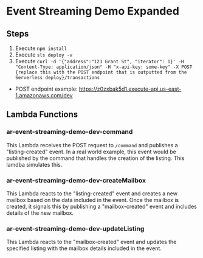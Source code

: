 # Event Streaming Demo Expanded

## Steps
1. Execute `npm install`
2. Execute `sls deploy -v`
3. Execute `curl -d '{"address":"123 Grant St", "iterator": 1}' -H "Content-Type: application/json" -H "x-api-key: some-key" -X POST {replace this with the POST endpoint that is outputted from the Serverless deploy}/transactions`
  - POST endpoint example: https://z0zxbak5d1.execute-api.us-east-1.amazonaws.com/dev

## Lambda Functions
### ar-event-streaming-demo-dev-command
This Lambda receives the POST request to `/command` and publishes a "listing-created" event. In a real world example, this event would be published by the command that handles the creation of the listing. This lamdba simulates this.

### ar-event-streaming-demo-dev-createMailbox
This Lambda reacts to the "listing-created" event and creates a new mailbox based on the data included in the event. Once the mailbox is created, it signals this by publishing a "mailbox-created" event and includes details of the new mailbox.

### ar-event-streaming-demo-dev-updateListing
This Lambda reacts to the "mailbox-created" event and updates the specified listing with the mailbox details included in the event.